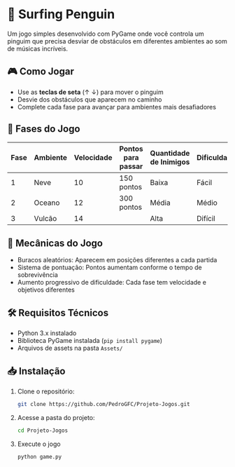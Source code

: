 # 🐧 Surfing Penguin

Um jogo simples desenvolvido com PyGame onde você controla um pinguim que precisa desviar de obstáculos em diferentes ambientes ao som de músicas incríveis.

## 🎮 Como Jogar

- Use as **teclas de seta** (↑ ↓) para mover o pinguim
- Desvie dos obstáculos que aparecem no caminho
- Complete cada fase para avançar para ambientes mais desafiadores

## 🌌 Fases do Jogo

| Fase | Ambiente | Velocidade | Pontos para passar | Quantidade de Inimigos | Dificuldade |
|------|----------|------------|--------------------|------------------------|-------------|
| 1    | Neve     | 10         | 150 pontos         | Baixa                  | Fácil       |
| 2    | Oceano   | 12         | 300 pontos         | Média                  | Médio       |
| 3    | Vulcão   | 14         |                    | Alta                   | Difícil     |

## 🎯 Mecânicas do Jogo

- Buracos aleatórios: Aparecem em posições diferentes a cada partida
- Sistema de pontuação: Pontos aumentam conforme o tempo de sobrevivência
- Aumento progressivo de dificuldade: Cada fase tem velocidade e objetivos diferentes

## 🛠️ Requisitos Técnicos

- Python 3.x instalado
- Biblioteca PyGame instalada (`pip install pygame`)
- Arquivos de assets na pasta `Assets/`

## 📥 Instalação

1. Clone o repositório:
   ```bash
   git clone https://github.com/PedroGFC/Projeto-Jogos.git
2. Acesse a pasta do projeto:
    ```bash
    cd Projeto-Jogos
3. Execute o jogo
    ```bash
    python game.py